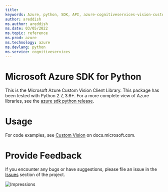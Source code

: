```yaml
---
title: 
keywords: Azure, python, SDK, API, azure-cognitiveservices-vision-customvision, cognitiveservices
author: areddish
ms.author: areddish
ms.date: 03/05/2022
ms.topic: reference
ms.prod: azure
ms.technology: azure
ms.devlang: python
ms.service: cognitiveservices
---
```

# Microsoft Azure SDK for Python

This is the Microsoft Azure Custom Vision Client Library.
This package has been tested with Python 2.7, 3.6+.
For a more complete view of Azure libraries, see the [azure sdk python release](https://aka.ms/azsdk/python/all).


# Usage




For code examples, see [Custom Vision](https://docs.microsoft.com/python/api/overview/azure/cognitive-services) on docs.microsoft.com.


# Provide Feedback

If you encounter any bugs or have suggestions, please file an issue in the
[Issues](https://github.com/Azure/azure-sdk-for-python/issues)
section of the project. 


![Impressions](https://azure-sdk-impressions.azurewebsites.net/api/impressions/azure-sdk-for-python%2Fazure-cognitiveservices-vision-customvision%2FREADME.png)

